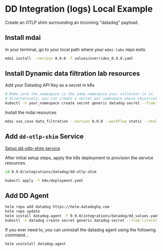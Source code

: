 # DD Integration (logs) Local Example

Create an OTLP shim surrounding an incoming "datadog" payload.

## Install mdai

In your terminal, go to your local path where your `mdai-labs` repo exits.

```bash
mdai install --version 0.9.0 -f values/overrides_0.9.0.yaml
```

## Install Dynamic data filtration lab resources

Add your Datadog API Key as a secret in k8s

```bash
# Make sure the namespace is the same namespace your collector is in.
# Alternatively, you can create a secret per namespace where resources require the secret.
kubectl -n your_namespace create secret generic datadog-secret --from-literal api-key=*****dd_api_key*****
```

Install the mdai resources

```bash
mdai use_case data_filtration --version 0.9.0 --workflow static --otel ./0.9.0/integrations/datadog/otel.yaml
```

## Add `dd-otlp-shim` Service

[Setup dd-otlp-shim service](dd-otlp-shim/README.md)


After initial setup steps, apply the k8s deployment to provision the service resources.

```bash
cd 0.9.0/integrations/datadog/dd-otlp-shim

kubectl apply -f k8s/deployment.yaml
```

## Add DD Agent

```bash
helm repo add datadog https://helm.datadoghq.com
helm repo update
helm install datadog-agent -f 0.9.0/integrations/datadog/dd_values.yaml datadog/datadog --create-namespace -n datadog
kubectl -n datadog create secret generic datadog-secret --from-literal api-key=*****dd_api_key*****
```

If you ever need to, you can uninstall the datadog agent using the following command...

```bash
helm uninstall datadog-agent
```
